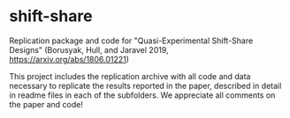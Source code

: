 # shift-share
Replication package and code for "Quasi-Experimental Shift-Share Designs"
(Borusyak, Hull, and Jaravel 2019, https://arxiv.org/abs/1806.01221)

This project includes the replication archive with all code and data necessary to replicate the results reported in the paper, described in detail in readme files in each of the subfolders. We appreciate all comments on the paper and code!
